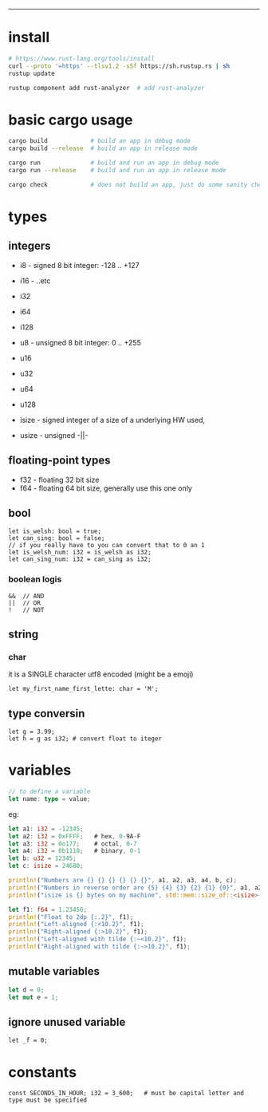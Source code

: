 ---
# install
```sh
# https://www.rust-lang.org/tools/install
curl --proto '=https' --tlsv1.2 -sSf https://sh.rustup.rs | sh
rustup update

rustup component add rust-analyzer  # add rust-analyzer
```

# basic cargo usage
```sh
cargo build            # build an app in debug mode
cargo build --release  # build an app in release mode

cargo run              # build and run an app in debug mode
cargo run --release    # build and run an app in release mode

cargo check            # does not build an app, just do some sanity checking
```

# types

## integers
- i8 - signed 8 bit integer: -128 .. +127
- i16 - ..etc
- i32
- i64
- i128
- u8 - unsigned 8 bit integer: 0 .. +255
- u16
- u32
- u64
- u128

- isize - signed integer of a size of a underlying HW used, 
- usize - unsigned -||-

## floating-point types
- f32 - floating 32 bit size 
- f64 - floating 64 bit size, generally use this one only

## bool
```
let is_welsh: bool = true;
let can_sing: bool = false;
// if you really have to you can convert that to 0 an 1 
let is_welsh_num: i32 = is_welsh as i32;
let can_sing_num: i32 = can_sing as i32;
```

### boolean logis
```
&&  // AND 
||  // OR
!   // NOT
```

## string
### char
it is a SINGLE character utf8 encoded (might be a emoji)
```
let my_first_name_first_lette: char = 'M';
```

## type conversin
```
let g = 3.99;
let h = g as i32; # convert float to iteger
```

# variables
```rust
// to define a variable
let name: type = value;
```

eg:
```rust
let a1: i32 = -12345;
let a2: i32 = 0xFFFF;   # hex, 0-9A-F
let a3: i32 = 0o177;    # octal, 0-7
let a4: i32 = 0b1110;   # binary, 0-1
let b: u32 = 12345;
let c: isize = 24680;

println!("Numbers are {} {} {} {} {} {}", a1, a2, a3, a4, b, c);
println!("Numbers in reverse order are {5} {4} {3} {2} {1} {0}", a1, a2, a3, a4, b, c);
println!("isize is {} bytes on my machine", std::mem::size_of::<isize>());

let f1: f64 = 1.23456;
println!("Float to 2dp {:.2}", f1);
println!("Left-aligned {:<10.2}", f1);
println!("Right-aligned {:>10.2}", f1);
println!("Left-aligned with tilde {:~<10.2}", f1);
println!("Right-aligned with tilde {:~>10.2}", f1);
```

## mutable variables
```rust
let d = 0;
let mut e = 1;
```

## ignore unused variable
```
let _f = 0;
```

# constants
```
const SECONDS_IN_HOUR; i32 = 3_600;   # must be capital letter and type must be specified
```